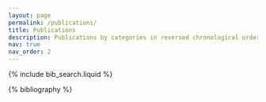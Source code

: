 ```yaml
---
layout: page
permalink: /publications/
title: Publications
description: Publications by categories in reversed chronological order
nav: true
nav_order: 2
---
```


<!-- _pages/publications.md -->

<!-- Bibsearch Feature -->

{% include bib_search.liquid %}

<div class="publications">

{% bibliography %}

</div>
